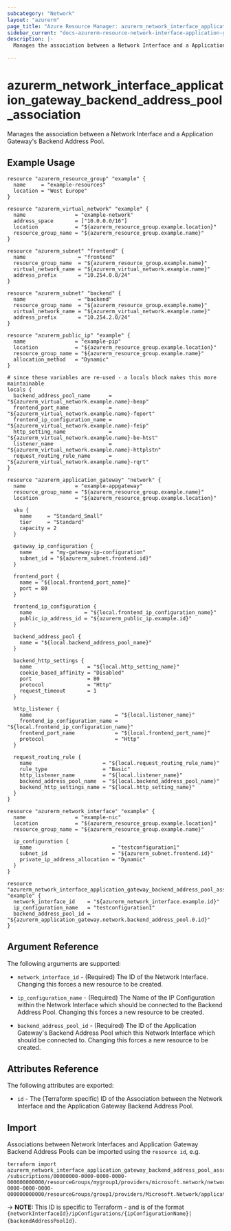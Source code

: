 ```yaml
---
subcategory: "Network"
layout: "azurerm"
page_title: "Azure Resource Manager: azurerm_network_interface_application_gateway_backend_address_pool_association"
sidebar_current: "docs-azurerm-resource-network-interface-application-gateway-backend-address-pool-association"
description: |-
  Manages the association between a Network Interface and a Application Gateway's Backend Address Pool.

---
```


# azurerm_network_interface_application_gateway_backend_address_pool_association

Manages the association between a Network Interface and a Application Gateway's Backend Address Pool.

## Example Usage

```hcl
resource "azurerm_resource_group" "example" {
  name     = "example-resources"
  location = "West Europe"
}

resource "azurerm_virtual_network" "example" {
  name                = "example-network"
  address_space       = ["10.0.0.0/16"]
  location            = "${azurerm_resource_group.example.location}"
  resource_group_name = "${azurerm_resource_group.example.name}"
}

resource "azurerm_subnet" "frontend" {
  name                 = "frontend"
  resource_group_name  = "${azurerm_resource_group.example.name}"
  virtual_network_name = "${azurerm_virtual_network.example.name}"
  address_prefix       = "10.254.0.0/24"
}

resource "azurerm_subnet" "backend" {
  name                 = "backend"
  resource_group_name  = "${azurerm_resource_group.example.name}"
  virtual_network_name = "${azurerm_virtual_network.example.name}"
  address_prefix       = "10.254.2.0/24"
}

resource "azurerm_public_ip" "example" {
  name                = "example-pip"
  location            = "${azurerm_resource_group.example.location}"
  resource_group_name = "${azurerm_resource_group.example.name}"
  allocation_method   = "Dynamic"
}

# since these variables are re-used - a locals block makes this more maintainable
locals {
  backend_address_pool_name      = "${azurerm_virtual_network.example.name}-beap"
  frontend_port_name             = "${azurerm_virtual_network.example.name}-feport"
  frontend_ip_configuration_name = "${azurerm_virtual_network.example.name}-feip"
  http_setting_name              = "${azurerm_virtual_network.example.name}-be-htst"
  listener_name                  = "${azurerm_virtual_network.example.name}-httplstn"
  request_routing_rule_name      = "${azurerm_virtual_network.example.name}-rqrt"
}

resource "azurerm_application_gateway" "network" {
  name                = "example-appgateway"
  resource_group_name = "${azurerm_resource_group.example.name}"
  location            = "${azurerm_resource_group.example.location}"

  sku {
    name     = "Standard_Small"
    tier     = "Standard"
    capacity = 2
  }

  gateway_ip_configuration {
    name      = "my-gateway-ip-configuration"
    subnet_id = "${azurerm_subnet.frontend.id}"
  }

  frontend_port {
    name = "${local.frontend_port_name}"
    port = 80
  }

  frontend_ip_configuration {
    name                 = "${local.frontend_ip_configuration_name}"
    public_ip_address_id = "${azurerm_public_ip.example.id}"
  }

  backend_address_pool {
    name = "${local.backend_address_pool_name}"
  }

  backend_http_settings {
    name                  = "${local.http_setting_name}"
    cookie_based_affinity = "Disabled"
    port                  = 80
    protocol              = "Http"
    request_timeout       = 1
  }

  http_listener {
    name                           = "${local.listener_name}"
    frontend_ip_configuration_name = "${local.frontend_ip_configuration_name}"
    frontend_port_name             = "${local.frontend_port_name}"
    protocol                       = "Http"
  }

  request_routing_rule {
    name                       = "${local.request_routing_rule_name}"
    rule_type                  = "Basic"
    http_listener_name         = "${local.listener_name}"
    backend_address_pool_name  = "${local.backend_address_pool_name}"
    backend_http_settings_name = "${local.http_setting_name}"
  }
}

resource "azurerm_network_interface" "example" {
  name                = "example-nic"
  location            = "${azurerm_resource_group.example.location}"
  resource_group_name = "${azurerm_resource_group.example.name}"

  ip_configuration {
    name                          = "testconfiguration1"
    subnet_id                     = "${azurerm_subnet.frontend.id}"
    private_ip_address_allocation = "Dynamic"
  }
}

resource "azurerm_network_interface_application_gateway_backend_address_pool_association" "example" {
  network_interface_id    = "${azurerm_network_interface.example.id}"
  ip_configuration_name   = "testconfiguration1"
  backend_address_pool_id = "${azurerm_application_gateway.network.backend_address_pool.0.id}"
}
```

## Argument Reference

The following arguments are supported:

* `network_interface_id` - (Required) The ID of the Network Interface. Changing this forces a new resource to be created.

* `ip_configuration_name` - (Required) The Name of the IP Configuration within the Network Interface which should be connected to the Backend Address Pool. Changing this forces a new resource to be created.

* `backend_address_pool_id` - (Required) The ID of the Application Gateway's Backend Address Pool which this Network Interface which should be connected to. Changing this forces a new resource to be created.

## Attributes Reference

The following attributes are exported:

* `id` - The (Terraform specific) ID of the Association between the Network Interface and the Application Gateway Backend Address Pool.

## Import

Associations between Network Interfaces and Application Gateway Backend Address Pools can be imported using the `resource id`, e.g.


```shell
terraform import azurerm_network_interface_application_gateway_backend_address_pool_association.association1 /subscriptions/00000000-0000-0000-0000-000000000000/resourceGroups/mygroup1/providers/microsoft.network/networkInterfaces/nic1/ipConfigurations/example|/subscriptions/00000000-0000-0000-0000-000000000000/resourceGroups/group1/providers/Microsoft.Network/applicationGateways/gateway1/backendAddressPools/pool1
```

-> **NOTE:** This ID is specific to Terraform - and is of the format `{networkInterfaceId}/ipConfigurations/{ipConfigurationName}|{backendAddressPoolId}`.
